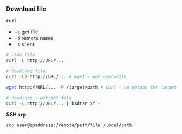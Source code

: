 ### Download file 
**`curl`**
- `-L` get file
- `-O` remote name
- `-s` silent
```sh
# view file
curl -L http://URL/...

# download file
curl -LO http://URL/... # wget - not overwrite

wget http://URL/... -P /target/path # curl - no option for target

# download + extract file
curl -L http://URL/... | bsdtar xf -
```

**SSH `scp`**
```sh
scp user@ipaddress:/remote/path/file /local/path
```
